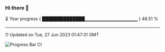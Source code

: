 ### Hi there 👋

⏳ Year progress { ██████████████▁▁▁▁▁▁▁▁▁▁▁▁▁▁▁▁ } 48.51 %

---

⏰ Updated on Tue, 27 Jun 2023 01:47:31 GMT

![Progress Bar CI](https://github.com/liununu/liununu/workflows/Progress%20Bar%20CI/badge.svg)
